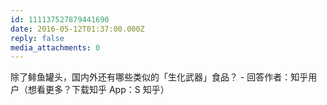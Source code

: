 ```yaml
---
id: 111137527879441690
date: 2016-05-12T01:37:00.000Z
reply: false
media_attachments: 0
---
```


除了鲱鱼罐头，国内外还有哪些类似的「生化武器」食品？ - 回答作者：知乎用户（想看更多？下载知乎 App：S 知乎）​​​​

